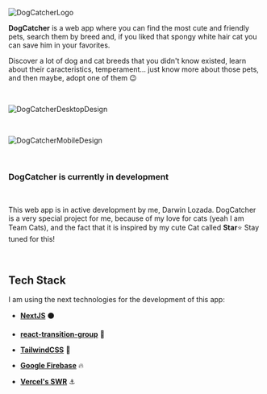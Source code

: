 ![DogCatcherLogo](https://i.imgur.com/zzdifdG.png)
<br />

**DogCatcher** is a web app where you can find the most cute and friendly pets, search them by breed and, if you liked that spongy white hair cat you can save him in your favorites.

Discover a lot of dog and cat breeds that you didn't know existed, learn about their caracteristics, temperament... just know more about those pets, and then maybe, adopt one of them :wink:

<br />

![DogCatcherDesktopDesign](https://i.imgur.com/ZgthJMJ.png)

<br />

![DogCatcherMobileDesign](https://i.imgur.com/9V6Y102.png)

<br />

### DogCatcher is currently in development

<br />

This web app is in active development by me, Darwin Lozada. DogCatcher is a very special project for me, because of my love for cats (yeah I am Team Cats), and the fact that it is inspired by my cute Cat called **Star**:star: Stay tuned for this!

<br />

## Tech Stack

I am using the next technologies for the development of this app:

- **[NextJS](https://nextjs.org/)** :black_circle:

- **[react-transition-group](https://reactcommunity.org/react-transition-group/)** :small_blue_diamond:

- **[TailwindCSS](https://tailwindcss.com/)** :ocean:

- **[Google Firebase](https://firebase.google.com/?hl=es)** :fire:

- **[Vercel's SWR](https://swr.vercel.app/)** :anchor:
